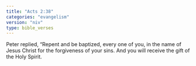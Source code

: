 ```yaml
---
title: "Acts 2:38"
categories: "evangelism"
version: "niv"
type: bible_verses
---
```


Peter replied, “Repent and be baptized, every one of you, in the name of Jesus Christ for the forgiveness of your sins. And you will receive the gift of the Holy Spirit.